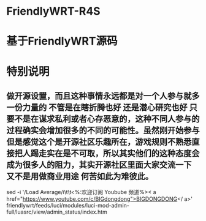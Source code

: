 # FriendlyWRT-R4S

# 基于FriendlyWRT源码


# 特别说明
## 做开源设置，而且这种事情永远都是对一个人参与就多一份力量的 不管是在瞎折腾也好 还是潜心研究也好 只要不是在谋求私利或者心存恶意的，这种不同人参与的过程确实会增加很多的不同的可能性。虽然刚开始参与 但是感觉这个是开源社区乐趣所在，游戏规则不熟悉直接把人踢走实在是不可取，所以其实他们的这种态度会成为很多人的阻力，其实开源社区里面大家交流一下 又不是用做商业用途 何苦如此为难彼此。


sed -i '/Load Average/i\\t\t<tr><td width="33%"><%:欢迎订阅 Youbube 频道%></td><td>< a href="https://www.youtube.com/c/BIGdongdong">BIGDONGDONG</ a></td></tr>' friendlywrt/feeds/luci/modules/luci-mod-admin-full/luasrc/view/admin_status/index.htm
